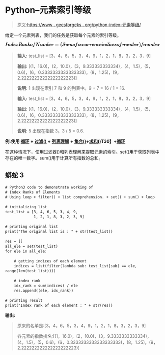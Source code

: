 # Python–元素索引等级

> 原文:[https://www . geesforgeks . org/python-index-元素等级/](https://www.geeksforgeeks.org/python-index-ranks-of-elements/)

给定一个元素列表，我们的任务是获取每个元素的索引等级。

![Index Rank of Number = (Sum of occurrence indices of number) / number](img/229f3fbfd9802697a9df52144062cdaf.png "Rendered by QuickLaTeX.com")

> **输入:** test_list = [3，4，6，5，3，4，9，1，2，1，8，3，2，3，9]
> 
> **输出:** [(1，16.0)，(2，10.0)，(3，9.333333333334)，(4，1.5)，(5，0.6)，(6，0.3333333333333333)，(8，1.25)，(9，2.22222222222222222223)]
> 
> **说明:** 1 出现在索引 7 和 9 的列表中。9 + 7 = 16 / 1 = 16.
> 
> **输入:** test_list = [3，4，6，5，3，4，9，1，2，1，8，3，2，3，9]
> 
> **输出:** [(1，16.0)，(2，10.0)，(3，9.333333333334)，(4，1.5)，(5，0.6)，(6，0.3333333333333333)，(8，1.25)，(9，2.22222222222222222223)]
> 
> **说明:** 5 出现在指数 3。3 / 5 = 0.6.

**例:使用** [**循环**](https://www.geeksforgeeks.org/loops-in-python/) **+** [**过滤()**](https://www.geeksforgeeks.org/filter-in-python/) **+** [**列表理解**](https://www.geeksforgeeks.org/python-list-comprehension-and-slicing/) **+** [**集合()**](https://www.geeksforgeeks.org/python-set-method/)**+[**求和()**](https://www.geeksforgeeks.org/sum-function-python/)T30】+**[**循环**](https://www.geeksforgeeks.org/python-for-loops/)

在这种情况下，使用过滤器()和列表理解来提取元素的索引。set()用于获取列表中存在的唯一数字。sum()用于计算所有指数的总和。

## 蟒蛇 3

```
# Python3 code to demonstrate working of
# Index Ranks of Elements
# Using loop + filter() + list comprehension. + set() + sum() + loop

# initializing list
test_list = [3, 4, 6, 5, 3, 4, 9,
             1, 2, 1, 8, 3, 2, 3, 9]

# printing original list
print("The original list is : " + str(test_list))

res = []
all_ele = set(test_list)
for ele in all_ele:

    # getting indices of each element 
    indices = list(filter(lambda sub: test_list[sub] == ele, range(len(test_list))))

    # index rank
    idx_rank = sum(indices) / ele
    res.append((ele, idx_rank))

# printing result
print("Index rank of each element : " + str(res))
```

**输出:**

> 原来的名单是:[3，4，6，5，3，4，9，1，2，1，8，3，2，3，9]
> 
> 各元素的指数排名:[(1，16.0)，(2，10.0)，(3，9.3333333333334)，(4，1.5)，(5，0.6)，(6，0.3333333333333333333)，(8，1.25)，(9，2.222222222222222222223)]